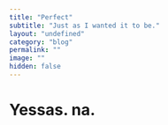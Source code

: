 ```yaml
---
title: "Perfect"
subtitle: "Just as I wanted it to be."
layout: "undefined"
category: "blog"
permalink: ""
image: ""
hidden: false
---
```


Yessas. na.
===========



